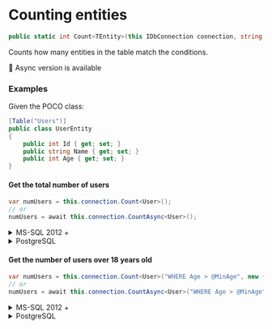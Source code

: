 # Counting entities

```csharp
public static int Count<TEntity>(this IDbConnection connection, string conditions = null, object parameters = null, IDbTransaction transaction = null, IDialect dialect = null, int? commandTimeout = null)
```

Counts how many entities in the table match the conditions.

:memo: Async version is available

### Examples
Given the POCO class:
```csharp
[Table("Users")]
public class UserEntity
{
    public int Id { get; set; }
    public string Name { get; set; }
    public int Age { get; set; }
}
```

#### Get the total number of users

```csharp
var numUsers = this.connection.Count<User>();
// or
numUsers = await this.connection.CountAsync<User>();
```

<details>
<summary>MS-SQL 2012 +</summary>
```SQL
SELECT COUNT(*)
FROM [Users]
```
</details>
<details>
<summary>PostgreSQL</summary>
```SQL
SELECT COUNT(*)
FROM Users
```
</details>


#### Get the number of users over 18 years old

```csharp
var numUsers = this.connection.Count<User>("WHERE Age > @MinAge", new { MinAge = 18 });
// or
numUsers = await this.connection.CountAsync<User>("WHERE Age > @MinAge", new { MinAge = 18 });
```

<details>
<summary>MS-SQL 2012 +</summary>
```SQL
SELECT COUNT(*)
FROM [Users]
WHERE Age > @MinAge
```
</details>
<details>
<summary>PostgreSQL</summary>
```SQL
SELECT COUNT(*)
FROM Users
WHERE Age > @MinAge
```
</details>